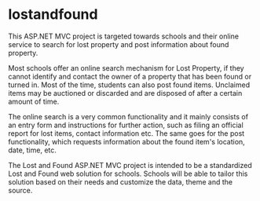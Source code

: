 # lostandfound
This ASP.NET MVC project is targeted towards schools and their online service to search for lost property and post information about found property. 

Most schools offer an online search mechanism for Lost Property, if they cannot identify and contact the owner of a property that has been found or turned in. Most of the time, students can also post found items. Unclaimed items may be auctioned or discarded and are disposed of after a certain amount of time. 

The online search is a very common functionality and it mainly consists of an entry form and instructions for further action, such as filing an official report for lost items, contact information etc. The same goes for the post functionality, which requests information about the found item's location, date, time, etc. 

The Lost and Found ASP.NET MVC project is intended to be a standardized Lost and Found web solution for schools. Schools will be able to tailor this solution based on their needs and customize the data, theme and the source. 
